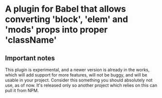 # A plugin for Babel that allows converting 'block', 'elem' and 'mods' props into proper 'className'
## Important notes
This plugin is experimental, and a newer version is already in the works, which will add support for more features,
will not be buggy, and will be usable in your project.
Consider this something you should absolutely not use, as of now.
It's released only so another project which relies on this can pull it from NPM.
